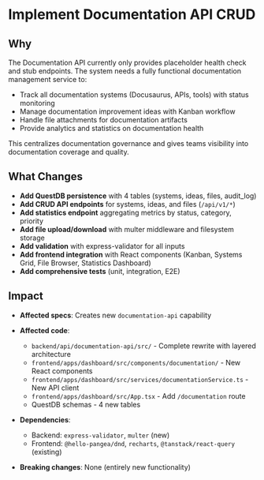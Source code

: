 # Implement Documentation API CRUD

## Why

The Documentation API currently only provides placeholder health check and stub endpoints. The system needs a fully functional documentation management service to:
- Track all documentation systems (Docusaurus, APIs, tools) with status monitoring
- Manage documentation improvement ideas with Kanban workflow
- Handle file attachments for documentation artifacts
- Provide analytics and statistics on documentation health

This centralizes documentation governance and gives teams visibility into documentation coverage and quality.

## What Changes

- **Add QuestDB persistence** with 4 tables (systems, ideas, files, audit_log)
- **Add CRUD API endpoints** for systems, ideas, and files (`/api/v1/*`)
- **Add statistics endpoint** aggregating metrics by status, category, priority
- **Add file upload/download** with multer middleware and filesystem storage
- **Add validation** with express-validator for all inputs
- **Add frontend integration** with React components (Kanban, Systems Grid, File Browser, Statistics Dashboard)
- **Add comprehensive tests** (unit, integration, E2E)

## Impact

- **Affected specs**: Creates new `documentation-api` capability
- **Affected code**:
  - `backend/api/documentation-api/src/` - Complete rewrite with layered architecture
  - `frontend/apps/dashboard/src/components/documentation/` - New React components
  - `frontend/apps/dashboard/src/services/documentationService.ts` - New API client
  - `frontend/apps/dashboard/src/App.tsx` - Add `/documentation` route
  - QuestDB schemas - 4 new tables

- **Dependencies**:
  - Backend: `express-validator`, `multer` (new)
  - Frontend: `@hello-pangea/dnd`, `recharts`, `@tanstack/react-query` (existing)

- **Breaking changes**: None (entirely new functionality)
